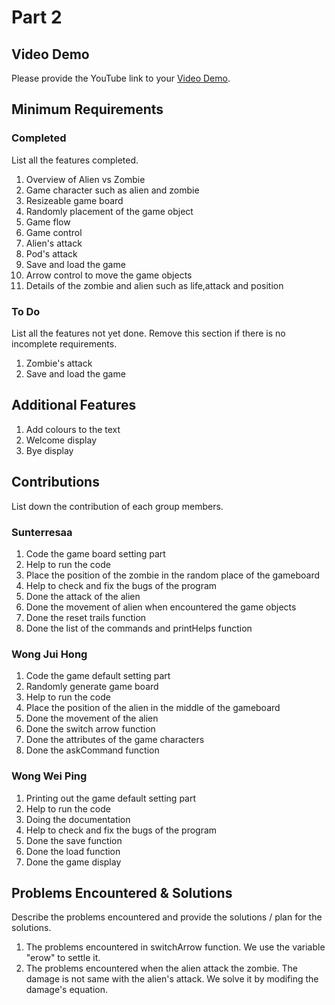 # Part 2

## Video Demo

Please provide the YouTube link to your [Video Demo](https://youtube.com).

## Minimum Requirements

### Completed

List all the features completed.

1. Overview of Alien vs Zombie 
2. Game character such as alien and zombie
3. Resizeable game board
4. Randomly placement of the game object
5. Game flow
6. Game control
7. Alien's attack 
8. Pod's attack
9. Save and load the game
10. Arrow control to move the game objects
11. Details of the zombie and alien such as life,attack and position


### To Do

List all the features not yet done. Remove this section if there is no incomplete requirements.

1. Zombie's attack
2. Save and load the game

## Additional Features

1. Add colours to the text
2. Welcome display
3. Bye display

## Contributions

List down the contribution of each group members.

### Sunterresaa

1. Code the game board setting part
2. Help to run the code 
3. Place the position of the zombie in the random place of the gameboard
4. Help to check and fix the bugs of the program
5. Done the attack of the alien 
6. Done the movement of alien when encountered the game objects
7. Done the reset trails function
8. Done the list of the commands and printHelps function

### Wong Jui Hong

1. Code the game default setting part
2. Randomly generate game board
3. Help to run the code
4. Place the position of the alien in the middle of the gameboard
5. Done the movement of the alien
6. Done the switch arrow function
7. Done the attributes of the game characters
8. Done the askCommand function

### Wong Wei Ping

1. Printing out the game default setting part
2. Help to run the code 
3. Doing the documentation 
4. Help to check and fix the bugs of the program
5. Done the save function
6. Done the load function 
7. Done the game display

## Problems Encountered & Solutions

Describe the problems encountered and provide the solutions / plan for the solutions.

1. The problems encountered in switchArrow function. We use the variable "erow" to settle it.
2. The problems encountered when the alien attack the zombie. The damage is not same with the alien's attack. We solve it by modifing the damage's equation.

